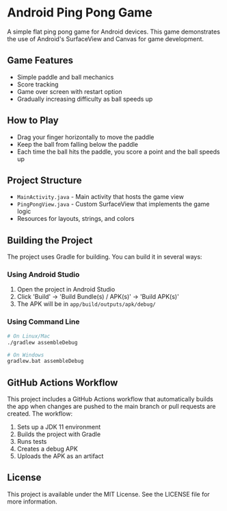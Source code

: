# Android Ping Pong Game

A simple flat ping pong game for Android devices. This game demonstrates the use of Android's SurfaceView and Canvas for game development.

## Game Features

- Simple paddle and ball mechanics
- Score tracking
- Game over screen with restart option
- Gradually increasing difficulty as ball speeds up

## How to Play

- Drag your finger horizontally to move the paddle
- Keep the ball from falling below the paddle
- Each time the ball hits the paddle, you score a point and the ball speeds up

## Project Structure

- `MainActivity.java` - Main activity that hosts the game view
- `PingPongView.java` - Custom SurfaceView that implements the game logic
- Resources for layouts, strings, and colors

## Building the Project

The project uses Gradle for building. You can build it in several ways:

### Using Android Studio

1. Open the project in Android Studio
2. Click 'Build' -> 'Build Bundle(s) / APK(s)' -> 'Build APK(s)'
3. The APK will be in `app/build/outputs/apk/debug/`

### Using Command Line

```bash
# On Linux/Mac
./gradlew assembleDebug

# On Windows
gradlew.bat assembleDebug
```

## GitHub Actions Workflow

This project includes a GitHub Actions workflow that automatically builds the app when changes are pushed to the main branch or pull requests are created. The workflow:

1. Sets up a JDK 11 environment
2. Builds the project with Gradle
3. Runs tests
4. Creates a debug APK
5. Uploads the APK as an artifact

## License

This project is available under the MIT License. See the LICENSE file for more information.
